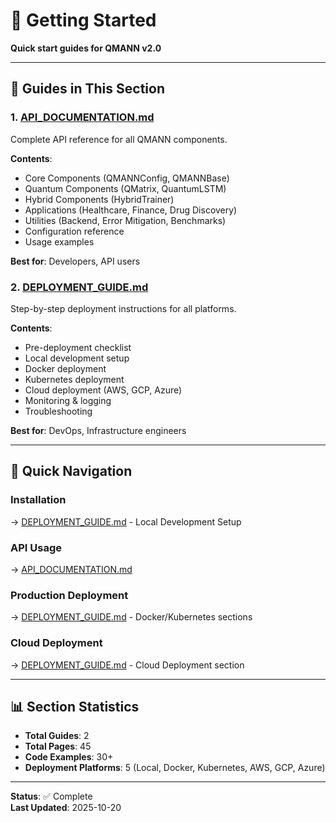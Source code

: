 # 🚀 Getting Started

**Quick start guides for QMANN v2.0**

---

## 📖 Guides in This Section

### 1. [API_DOCUMENTATION.md](API_DOCUMENTATION.md)
Complete API reference for all QMANN components.

**Contents**:
- Core Components (QMANNConfig, QMANNBase)
- Quantum Components (QMatrix, QuantumLSTM)
- Hybrid Components (HybridTrainer)
- Applications (Healthcare, Finance, Drug Discovery)
- Utilities (Backend, Error Mitigation, Benchmarks)
- Configuration reference
- Usage examples

**Best for**: Developers, API users

### 2. [DEPLOYMENT_GUIDE.md](DEPLOYMENT_GUIDE.md)
Step-by-step deployment instructions for all platforms.

**Contents**:
- Pre-deployment checklist
- Local development setup
- Docker deployment
- Kubernetes deployment
- Cloud deployment (AWS, GCP, Azure)
- Monitoring & logging
- Troubleshooting

**Best for**: DevOps, Infrastructure engineers

---

## 🎯 Quick Navigation

### Installation
→ [DEPLOYMENT_GUIDE.md](DEPLOYMENT_GUIDE.md) - Local Development Setup

### API Usage
→ [API_DOCUMENTATION.md](API_DOCUMENTATION.md)

### Production Deployment
→ [DEPLOYMENT_GUIDE.md](DEPLOYMENT_GUIDE.md) - Docker/Kubernetes sections

### Cloud Deployment
→ [DEPLOYMENT_GUIDE.md](DEPLOYMENT_GUIDE.md) - Cloud Deployment section

---

## 📊 Section Statistics

- **Total Guides**: 2
- **Total Pages**: 45
- **Code Examples**: 30+
- **Deployment Platforms**: 5 (Local, Docker, Kubernetes, AWS, GCP, Azure)

---

**Status**: ✅ Complete  
**Last Updated**: 2025-10-20


